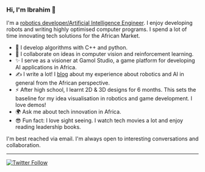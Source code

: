### Hi, I'm Ibrahim 👋

I'm a [robotics developer/Artificial Intelligence Engineer](https://docs.google.com/presentation/d/1UaaQuMQd2msDRlxLd7GH1EQkJZzcQxlcYOMyBRWk1wY/edit?usp=sharing). I enjoy developing robots and writing highly optimised computer programs. I spend a lot of time innovating tech solutions for the African Market.

  * 🌱 I develop algorithms with C++ and python.
  * 🤝 I collaborate on ideas in computer vision and reinforcement learning.
  * ✨ I serve as a visioner at Gamol Studio, a game platform  for developing AI applications in Africa.
  * ✍ I write a lot! I [blog](https://ibrahimgbadegesin.blogspot.com/) about my experience about robotics and AI in general from the African perspective.
  * ⚡ After high school, I learnt 2D & 3D designs for 6 months. This sets the baseline for my idea visualisation in robotics and game development. I love demos!
  * 🌍 Ask me about tech innovation in Africa.
  * 😎 Fun fact: I love sight seeing. I watch tech movies a lot and enjoy reading leadership books.

I'm best reached via email. I'm always open to interesting conversations and collaboration.

 
---
[![Twitter Follow](https://img.shields.io/twitter/follow/Engrgit?label=Follow&style=social)](https://twitter.com/Engrgit)

